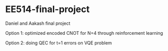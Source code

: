 # EE514-final-project
Daniel and Aakash final project

Option 1: optimized encoded CNOT for N=4 through reinforcement learning


Option 2: doing QEC for t=1 errors on VQE problem

